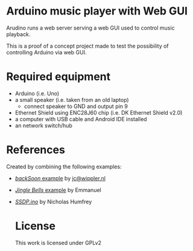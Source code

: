 # Arduino music player with Web GUI
Arudino runs a web server serving a web GUI used to control music playback.

This is a proof of a concept project made to test the possibility of controlling Arduino via web GUI.

# Required equipment
* Arduino (i.e. Uno)
* a small speaker (i.e. taken from an old laptop)
  * connect speaker to GND and output pin 9
* Ethernet Shield using ENC28J60 chip (i.e. DK Ethernet Shield v2.0)
* a computer with USB cable and Android IDE installed
* an network switch/hub

# References
Created by combining the following examples:
* [*backSoon* example](https://github.com/njh/EtherCard/blob/master/examples/backSoon/backSoon.ino) by <jc@wippler.nl>
* [*Jingle Bells* example](http://repairmypc.net/2017/08/jingle-bells-arduino-sketch/) by Emmanuel
* [*SSDP.ino*](https://github.com/njh/EtherCard/blob/master/examples/SSDP/SSDP.ino) by Nicholas Humfrey

  # License
  This work is licensed under GPLv2
